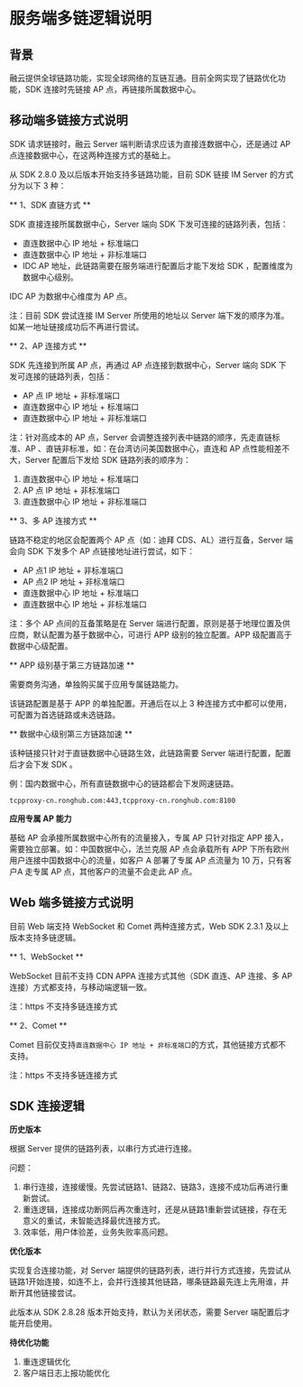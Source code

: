 # 服务端多链逻辑说明

## 背景

融云提供全球链路功能，实现全球网络的互链互通。目前全网实现了链路优化功能，SDK 连接时先链接 AP 点，再链接所属数据中心。


## 移动端多链接方式说明

SDK 请求链接时，融云 Server 端判断请求应该为直接连数据中心，还是通过 AP 点连接数据中心，在这两种连接方式的基础上。

从 SDK 2.8.0 及以后版本开始支持多链路功能，目前 SDK 链接 IM Server 的方式分为以下 3 种：

** 1、SDK 直链方式 **

SDK 直接连接所属数据中心，Server 端向 SDK 下发可连接的链路列表，包括：

* 直连数据中心 IP 地址 + 标准端口
* 直连数据中心 IP 地址 + 非标准端口
* IDC AP 地址，此链路需要在服务端进行配置后才能下发给 SDK ，配置维度为数据中心级别。

IDC AP 为数据中心维度为 AP 点。

注：目前 SDK 尝试连接 IM Server 所使用的地址以 Server 端下发的顺序为准。如某一地址链接成功后不再进行尝试。

** 2、AP 连接方式 **

SDK 先连接到所属 AP 点，再通过 AP 点连接到数据中心，Server 端向 SDK 下发可连接的链路列表，包括：

* AP 点 IP 地址 + 非标准端口
* 直连数据中心 IP 地址 + 标准端口
* 直连数据中心 IP 地址 + 非标准端口

注：针对高成本的 AP 点，Server 会调整连接列表中链路的顺序，先走直链标准、AP 、直链非标准，如：在台湾访问美国数据中心，直连和 AP 点性能相差不大，Server 配置后下发给 SDK 链路列表的顺序为：

1. 直连数据中心 IP 地址 + 标准端口
2. AP 点 IP 地址 + 非标准端口
3. 直连数据中心 IP 地址 + 非标准端口

** 3、多 AP 连接方式 **

链路不稳定的地区会配置两个 AP 点（如：迪拜 CDS、AL）进行互备，Server 端会向 SDK 下发多个 AP 点链接地址进行尝试，如下：

* AP 点1 IP 地址 + 非标准端口
* AP 点2 IP 地址 + 非标准端口
* 直连数据中心 IP 地址 + 标准端口
* 直连数据中心 IP 地址 + 非标准端口

注：多个 AP 点间的互备策略是在 Server 端进行配置，原则是基于地理位置及供应商，默认配置为基于数据中心，可进行 APP 级别的独立配置。APP 级配置高于数据中心级配置。

** APP 级别基于第三方链路加速 **

需要商务沟通，单独购买属于应用专属链路能力。

该链路配置是基于 APP 的单独配置。开通后在以上 3 种连接方式中都可以使用，可配置为首选链路或未选链路。

** 数据中心级别第三方链路加速 **

该种链接只针对于直链数据中心链路生效，此链路需要 Server 端进行配置，配置后才会下发 SDK 。

例：国内数据中心，所有直链数据中心的链路都会下发网速链路。

```
tcpproxy-cn.ronghub.com:443,tcpproxy-cn.ronghub.com:8100
```

**应用专属 AP 能力**

基础 AP 会承接所属数据中心所有的流量接入，专属 AP 只针对指定 APP 接入，需要独立部署。如：中国数据中心，法兰克服 AP 点会承载所有 APP 下所有欧州用户连接中国数据中心的流量，如客户 A 部署了专属 AP 点流量为 10 万，只有客户A 走专属 AP 点，其他客户的流量不会走此 AP 点。

## Web 端多链接方式说明

目前 Web 端支持 WebSocket 和 Comet 两种连接方式，Web SDK 2.3.1 及以上版本支持多链逻辑。

** 1、WebSocket **

WebSocket 目前不支持 CDN APPA 连接方式其他（SDK 直连、AP 连接、多 AP 连接）方式都支持，与移动端逻辑一致。

注：https 不支持多链连接方式

** 2、Comet **

Comet 目前仅支持`直连数据中心 IP 地址 + 非标准端口`的方式，其他链接方式都不支持。

注：https 不支持多链连接方式

## SDK 连接逻辑

**历史版本**

根据 Server 提供的链路列表，以串行方式进行连接。

问题：

1. 串行连接，连接缓慢。先尝试链路1、链路2、链路3，连接不成功后再进行重新尝试。
2. 重连逻辑，连接成功断网后再次重连时，还是从链路1重新尝试链接，存在无意义的重试，未智能选择最优连接方式。
3. 效率低，用户体验差，业务失败率高问题。

**优化版本**

实现复合连接功能，对 Server 端提供的链路列表，进行并行方式连接，先尝试从链路1开始连接，如连不上，会并行连接其他链路，哪条链路最先连上先用谁，并断开其他链接尝试。

此版本从 SDK 2.8.28 版本开始支持，默认为关闭状态，需要 Server 端配置后才能开启使用。

**待优化功能**

1. 重连逻辑优化
2. 客户端日志上报功能优化